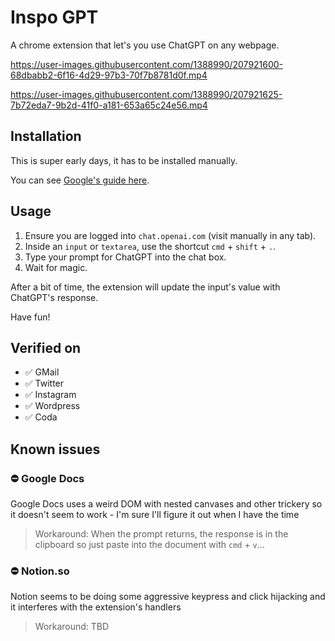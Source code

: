 # Inspo GPT

A chrome extension that let's you use ChatGPT on any webpage.


https://user-images.githubusercontent.com/1388990/207921600-68dbabb2-6f16-4d29-97b3-70f7b8781d0f.mp4

https://user-images.githubusercontent.com/1388990/207921625-7b72eda7-9b2d-41f0-a181-653a65c24e56.mp4



## Installation

This is super early days, it has to be installed manually.

You can see [Google's guide here](https://developer.chrome.com/docs/extensions/mv3/getstarted/development-basics/#load-unpacked).

## Usage

1. Ensure you are logged into `chat.openai.com` (visit manually in any tab).
2. Inside an `input` or `textarea`, use the shortcut `cmd` + `shift` + `.`.
2. Type your prompt for ChatGPT into the chat box.
4. Wait for magic.

After a bit of time, the extension will update the input's value with ChatGPT's response.

Have fun!

## Verified on

- ✅ GMail
- ✅ Twitter
- ✅ Instagram
- ✅ Wordpress
- ✅ Coda


## Known issues

### ⛔ Google Docs
Google Docs uses a weird DOM with nested canvases and other trickery so it doesn't seem to work - I'm sure I'll figure it out when I have the time

> Workaround: When the prompt returns, the response is in the clipboard so just paste into the document with `cmd` + `v`...

### ⛔ Notion.so
Notion seems to be doing some aggressive keypress and click hijacking and it interferes with the extension's handlers

> Workaround: TBD